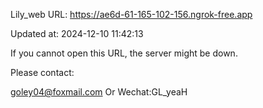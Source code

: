 Lily_web URL: https://ae6d-61-165-102-156.ngrok-free.app

Updated at: 2024-12-10 11:42:13

If you cannot open this URL, the server might be down.

Please contact: 

goley04@foxmail.com Or Wechat:GL_yeaH
